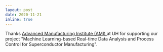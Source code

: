 ```yaml
---
layout: post
date: 2020-11-21 
inline: true
---
```


Thanks  <a href="https://ami.uh.edu"> Advanced Manufacturing Institute (AMI) <a> at UH for supporting our project "Machine Learning-based Real-time Data Analysis and Process Control for Superconductor Manufacturing".  
